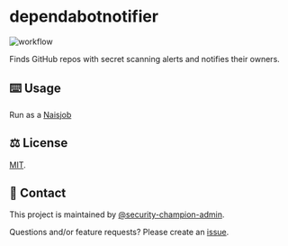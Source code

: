 # dependabotnotifier

![workflow](https://github.com/navikt/secretsnotifier/actions/workflows/main.yaml/badge.svg)

Finds GitHub repos with secret scanning alerts and notifies their owners.

## ⌨️ Usage

Run as a [Naisjob](https://doc.nais.io/naisjob/)

## ⚖️ License
[MIT](LICENSE).

## 👥 Contact

This project is maintained by [@security-champion-admin](https://github.com/orgs/navikt/teams/security-champion-admin).

Questions and/or feature requests? Please create an [issue](https://github.com/navikt/secretsnotifier/issues).

